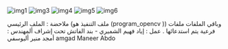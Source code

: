 ![img1](https://github.com/EyadAlshamiri/Image_Processing/assets/151565255/daaf4f84-fc7f-48a6-986f-73db7b1fe2d6)
![img3](https://github.com/EyadAlshamiri/Image_Processing/assets/151565255/8fb93805-5f56-41b1-a518-128c949912a1)
![img4](https://github.com/EyadAlshamiri/Image_Processing/assets/151565255/7aa1206a-bfcd-4e61-b763-1a26e40b260f)
![img5](https://github.com/EyadAlshamiri/Image_Processing/assets/151565255/1a2aa899-76bd-469a-b8b3-ec2122d3dd66)
![img6](https://github.com/EyadAlshamiri/Image_Processing/assets/151565255/95697504-3771-46c8-9dfc-b5e5d5489b0a)

ملاحضة : الملف الرئيسي (ملف التنفيذ هو (program_opencv )) وباقي الملفات ملفات فرعية يتم استدعائها .
عمل : إياد فهيم الشميري - بند الفاتش 
تحت إشراف ألمهندس : أمجد منير أليوسفي  amgad Maneer Abdo

